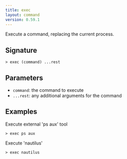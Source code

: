 ```yaml
---
title: exec
layout: command
version: 0.59.1
---
```


Execute a command, replacing the current process.

## Signature

```> exec (command) ...rest```

## Parameters

 -  `command`: the command to execute
 -  `...rest`: any additional arguments for the command

## Examples

Execute external 'ps aux' tool
```shell
> exec ps aux
```

Execute 'nautilus'
```shell
> exec nautilus
```
